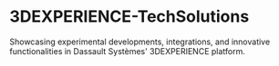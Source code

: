 # 3DEXPERIENCE-TechSolutions
Showcasing experimental developments, integrations, and innovative functionalities in Dassault Systèmes' 3DEXPERIENCE platform.
